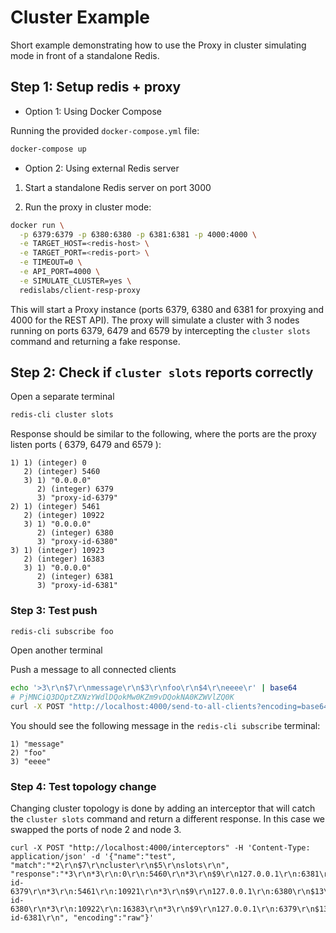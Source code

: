 # Cluster Example

Short example demonstrating how to use the Proxy in cluster simulating mode in front of a standalone Redis.

## Step 1: Setup redis + proxy

- Option 1: Using Docker Compose

Running the provided `docker-compose.yml` file:

```bash
docker-compose up
```

- Option 2: Using external Redis server

1. Start a standalone Redis server on port 3000

2. Run the proxy in cluster mode:
```bash
docker run \
  -p 6379:6379 -p 6380:6380 -p 6381:6381 -p 4000:4000 \
  -e TARGET_HOST=<redis-host> \
  -e TARGET_PORT=<redis-port> \
  -e TIMEOUT=0 \
  -e API_PORT=4000 \
  -e SIMULATE_CLUSTER=yes \
  redislabs/client-resp-proxy

```
This will start a Proxy instance (ports 6379, 6380 and 6381 for proxying and 4000 for the REST API).
The proxy will simulate a cluster with 3 nodes running on ports 6379, 6479 and 6579 by intercepting the `cluster slots` command and returning a fake response.

## Step 2: Check if `cluster slots` reports correctly

Open a separate terminal

```bash
redis-cli cluster slots
```

Response should be similar to the following, where the ports are the proxy listen ports ( 6379, 6479 and 6579 ):
```
1) 1) (integer) 0
   2) (integer) 5460
   3) 1) "0.0.0.0"
      2) (integer) 6379
      3) "proxy-id-6379"
2) 1) (integer) 5461
   2) (integer) 10922
   3) 1) "0.0.0.0"
      2) (integer) 6380
      3) "proxy-id-6380"
3) 1) (integer) 10923
   2) (integer) 16383
   3) 1) "0.0.0.0"
      2) (integer) 6381
      3) "proxy-id-6381"
```

### Step 3: Test push

```bash
redis-cli subscribe foo
```

Open another terminal

Push a message to all connected clients
```bash
echo '>3\r\n$7\r\nmessage\r\n$3\r\nfoo\r\n$4\r\neeee\r' | base64
# PjMNCiQ3DQptZXNzYWdlDQokMw0KZm9vDQokNA0KZWVlZQ0K
curl -X POST "http://localhost:4000/send-to-all-clients?encoding=base64" -d "PjMNCiQ3DQptZXNzYWdlDQokMw0KZm9vDQokNA0KZWVlZQ0K"
```

You should see the following message in the `redis-cli subscribe` terminal:
```
1) "message"
2) "foo"
3) "eeee"
```

### Step 4: Test topology change

Changing cluster topology is done by adding an interceptor that will catch the `cluster slots` command and return a different response. In this case we swapped the ports of node 2 and node 3.
```
curl -X POST "http://localhost:4000/interceptors" -H 'Content-Type: application/json' -d '{"name":"test", "match":"*2\r\n$7\r\ncluster\r\n$5\r\nslots\r\n", "response":"*3\r\n*3\r\n:0\r\n:5460\r\n*3\r\n$9\r\n127.0.0.1\r\n:6381\r\n$13\r\nproxy-id-6379\r\n*3\r\n:5461\r\n:10921\r\n*3\r\n$9\r\n127.0.0.1\r\n:6380\r\n$13\r\nproxy-id-6380\r\n*3\r\n:10922\r\n:16383\r\n*3\r\n$9\r\n127.0.0.1\r\n:6379\r\n$13\r\nproxy-id-6381\r\n", "encoding":"raw"}'
```
